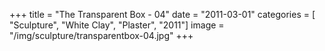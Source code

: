 +++
title = "The Transparent Box - 04"
date = "2011-03-01"
categories = [ "Sculpture", "White Clay", "Plaster", "2011"]
image = "/img/sculpture/transparentbox-04.jpg"
+++

